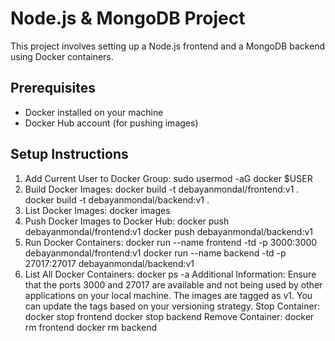 # Node.js & MongoDB Project
This project involves setting up a Node.js frontend and a MongoDB backend using Docker containers.

## Prerequisites
- Docker installed on your machine
- Docker Hub account (for pushing images)

## Setup Instructions
1. Add Current User to Docker Group:
sudo usermod -aG docker $USER
2. Build Docker Images:
docker build -t debayanmondal/frontend:v1 .
docker build -t debayanmondal/backend:v1 .
3. List Docker Images:
docker images
4. Push Docker Images to Docker Hub:
docker push debayanmondal/frontend:v1
docker push debayanmondal/backend:v1
5. Run Docker Containers:
docker run --name frontend -td -p 3000:3000 debayanmondal/frontend:v1
docker run --name backend -td -p 27017:27017 debayanmondal/backend:v1
6. List All Docker Containers:
docker ps -a
Additional Information:
Ensure that the ports 3000 and 27017 are available and not being used by other applications on your local machine.
The images are tagged as v1. You can update the tags based on your versioning strategy.
Stop Container:
docker stop frontend
docker stop backend
Remove Container:
docker rm frontend
docker rm backend
